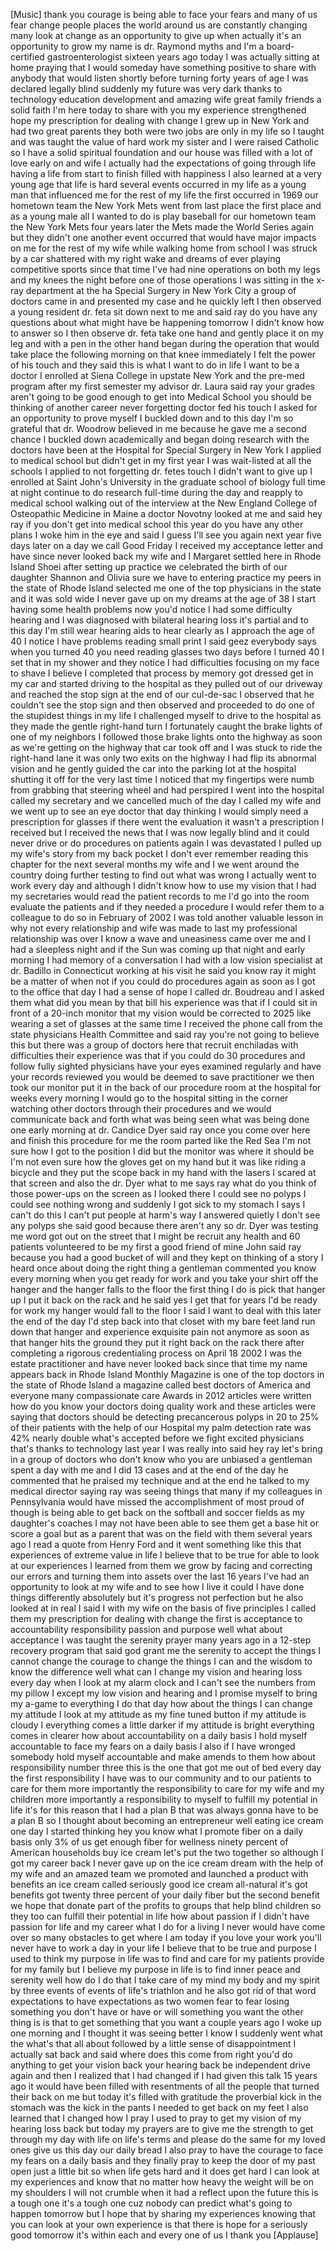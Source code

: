
[Music]
thank you
courage is being able to face your fears
and many of us fear change people places
the world around us are constantly
changing many look at change as an
opportunity to give up when actually
it&#39;s an opportunity to grow my name is
dr. Raymond myths and I&#39;m a
board-certified gastroenterologist
sixteen years ago today I was actually
sitting at home praying that I would
someday have something positive to share
with anybody that would listen
shortly before turning forty years of
age I was declared legally blind
suddenly my future was very dark thanks
to technology education development and
amazing wife great family friends a
solid faith I&#39;m here today to share with
you my experience strengthened hope my
prescription for dealing with change I
grew up in New York and had two great
parents they both were two jobs are only
in my life so I taught and was taught
the value of hard work my sister and I
were raised Catholic so I have a solid
spiritual foundation and our house was
filled with a lot of love early on and
wife I actually had the expectations of
going through life having a life from
start to finish
filled with happiness I also learned at
a very young age that life is hard
several events occurred in my life as a
young man
that influenced me for the rest of my
life the first occurred in 1969 our
hometown team the New York Mets went
from last place the first place and as a
young male all I wanted to do is play
baseball for our hometown team the New
York Mets four years later the Mets made
the World Series again but they didn&#39;t
one another event occurred that would
have major impacts on me for the rest of
my wife while walking home from school I
was struck by a car shattered with my
right wake and dreams of ever playing
competitive sports since that time I&#39;ve
had nine operations on both my legs and
my knees the night before one of those
operations I was sitting in the x-ray
department at the ha
Special Surgery in New York City a group
of doctors came in and presented my case
and he quickly left I then observed a
young resident dr. feta sit down next to
me and said ray do you have any
questions about what might have be
happening tomorrow I didn&#39;t know how to
answer so I then observe dr. feta take
one hand and gently place it on my leg
and with a pen in the other hand began
during the operation that would take
place the following morning on that knee
immediately I felt the power of his
touch and they said this is what I want
to do in life I want to be a doctor I
enrolled at Siena College in upstate New
York and the pre-med program after my
first semester my advisor dr. Laura said
ray your grades aren&#39;t going to be good
enough to get into Medical School you
should be thinking of another career
never forgetting doctor fed his touch I
asked for an opportunity to prove myself
I buckled down and to this day I&#39;m so
grateful that dr. Woodrow believed in me
because he gave me a second chance I
buckled down academically and began
doing research with the doctors have
been at the Hospital for Special Surgery
in New York I applied to medical school
but didn&#39;t get in my first year I was
wait-listed at all the schools I applied
to not forgetting dr. fetes touch I
didn&#39;t want to give up I enrolled at
Saint John&#39;s University in the graduate
school of biology full time at night
continue to do research full-time during
the day and reapply to medical school
walking out of the interview at the New
England College of Osteopathic Medicine
in Maine a doctor Novotny looked at me
and said hey ray if you don&#39;t get into
medical school this year do you have any
other plans I woke him in the eye and
said I guess I&#39;ll see you again next
year five days later on a day we call
Good Friday I received my acceptance
letter and have since never looked back
my wife and I Margaret settled here in
Rhode Island
Shoei after setting up practice we
celebrated the birth of our daughter
Shannon and Olivia sure we have to
entering practice my peers in the state
of Rhode Island selected me one of the
top physicians in the state and it was
sold wide I never gave up on my dreams
at the age of 38 I start having some
health problems now you&#39;d notice I had
some
difficulty hearing and I was diagnosed
with bilateral hearing loss it&#39;s partial
and to this day I&#39;m still wear hearing
aids to hear clearly as I approach the
age of 40 I notice I have problems
reading small print I said geez
everybody says when you turned 40 you
need reading glasses two days before I
turned 40 I set that in my shower and
they notice I had difficulties focusing
on my face to shave I believe I
completed that process by memory got
dressed get in my car and started
driving to the hospital as they pulled
out of our driveway and reached the stop
sign at the end of our cul-de-sac I
observed that he couldn&#39;t see the stop
sign and then observed and proceeded to
do one of the stupidest things in my
life I challenged myself to drive to the
hospital as they made the gentle
right-hand turn I fortunately caught the
brake lights of one of my neighbors I
followed those brake lights onto the
highway as soon as we&#39;re getting on the
highway that car took off and I was
stuck to ride the right-hand lane it was
only two exits on the highway I had flip
its abnormal vision and he gently guided
the car into the parking lot at the
hospital shutting it off for the very
last time I noticed that my fingertips
were numb from grabbing that steering
wheel and had perspired I went into the
hospital called my secretary and we
cancelled much of the day I called my
wife and we went up to see an eye doctor
that day thinking I would simply need a
prescription for glasses if there went
the evaluation it wasn&#39;t a prescription
I received but I received the news that
I was now legally blind and it could
never drive or do procedures on patients
again I was devastated I pulled up my
wife&#39;s story from my back pocket I don&#39;t
ever remember reading this chapter for
the next several months my wife and I we
went around the country doing further
testing to find out what was wrong I
actually went to work every day and
although I didn&#39;t know how to use my
vision that I had my secretaries would
read the patient records to me I&#39;d go
into the room evaluate the patients and
if they needed a procedure I would refer
them to a colleague to do so in February
of 2002 I was told another valuable
lesson in why
not every relationship and wife was made
to last
my professional relationship was over I
know a wave and uneasiness came over me
and I had a sleepless night and if the
Sun was coming up that night and early
morning I had memory of a conversation I
had with a low vision specialist at dr.
Badillo in Connecticut working at his
visit he said you know ray it might be a
matter of when not if you could do
procedures again as soon as I got to the
office that day I had a sense of hope I
called dr. Boudreau and I asked them
what did you mean by that bill his
experience was that if I could sit in
front of a 20-inch monitor that my
vision would be corrected to 2025 like
wearing a set of glasses at the same
time I received the phone call from the
state physicians Health Committee and
said ray you&#39;re not going to believe
this but there was a group of doctors
here that recruit enchiladas with
difficulties their experience was that
if you could do 30 procedures and follow
fully sighted physicians have your eyes
examined regularly and have your records
reviewed you would be deemed to save
practitioner we then took our monitor
put it in the back of our procedure room
at the hospital for weeks every morning
I would go to the hospital sitting in
the corner watching other doctors
through their procedures and we would
communicate back and forth what was
being seen what was being done one early
morning at dr. Candice Dyer said ray
once you come over here and finish this
procedure for me the room parted like
the Red Sea I&#39;m not sure how I got to
the position I did but the monitor was
where it should be I&#39;m not even sure how
the gloves get on my hand but it was
like riding a bicycle and they put the
scope back in my hand with the lasers I
scared at that screen and also the dr.
Dyer what to me says ray what do you
think of those power-ups on the screen
as I looked there I could see no polyps
I could see nothing wrong and suddenly I
got sick to my stomach I says I can&#39;t do
this I can&#39;t put people at harm&#39;s way
I answered quietly I don&#39;t see any
polyps she said good because there
aren&#39;t any
so dr. Dyer was testing me word got out
on the street that I might be recruit
any health and 60 patients volunteered
to be my first a good friend of mine
John said ray
because you had a good bucket of will
and they kept on thinking of a story I
heard once about doing the right thing a
gentleman commented you know every
morning when you get ready for work and
you take your shirt off the hanger and
the hanger falls to the floor the first
thing I do is pick that hanger up I put
it back on the rack and he said yes I
get that for years I&#39;d be ready for work
my hanger would fall to the floor I said
I want to deal with this later
the end of the day I&#39;d step back into
that closet with my bare feet land run
down that hanger and experience
exquisite pain not anymore
as soon as that hanger hits the ground
they put it right back on the rack there
after completing a rigorous
credentialing process on April 18 2002 I
was the estate practitioner and have
never looked back since that time my
name appears back in Rhode Island
Monthly Magazine is one of the top
doctors in the state of Rhode Island a
magazine called best doctors of America
and everyone many compassionate care
Awards in 2012 articles were written how
do you know your doctors doing quality
work and these articles were saying that
doctors should be detecting precancerous
polyps in 20 to 25% of their patients
with the help of our Hospital my palm
detection rate was 42% nearly double
what&#39;s accepted before we fight excited
physicians that&#39;s thanks to technology
last year I was really into said hey ray
let&#39;s bring in a group of doctors who
don&#39;t know who you are
unbiased a gentleman spent a day with me
and I did 13 cases and at the end of the
day he commented that he praised my
technique and at the end he talked to my
medical director saying ray was seeing
things that many if my colleagues in
Pennsylvania would have missed the
accomplishment of most proud of though
is being able to get back on the
softball and soccer fields as my
daughter&#39;s coaches I may not have been
able to see them get a base hit or score
a goal but as a parent that was on the
field with them several years ago I read
a quote from Henry Ford and it went
something like this that experiences of
extreme value in life I believe that to
be true for able to look at our
experiences I learned from them we grow
by facing
and correcting our errors and turning
them into assets over the last 16 years
I&#39;ve had an opportunity to look at my
wife and to see how I live it could I
have done things differently absolutely
but it&#39;s progress not perfection but he
also looked at in real I said I with my
wife on the basis of five principles I
called them my prescription for dealing
with change the first is acceptance to
accountability responsibility passion
and purpose
well what about acceptance I was taught
the serenity prayer many years ago in a
12-step recovery program that said god
grant me the serenity to accept the
things I cannot change the courage to
change the things I can and the wisdom
to know the difference well what can I
change my vision and hearing loss every
day when I look at my alarm clock and I
can&#39;t see the numbers from my pillow I
except my low vision and hearing and I
promise myself to bring my a-game to
everything I do that day how about the
things I can change my attitude I look
at my attitude as my fine tuned button
if my attitude is cloudy I everything
comes a little darker if my attitude is
bright everything comes in clearer how
about accountability on a daily basis I
hold myself accountable to face my fears
on a daily basis I also if I have
wronged somebody hold myself accountable
and make amends to them how about
responsibility number three this is the
one that got me out of bed every day the
first responsibility I have was to our
community and to our patients to care
for them more importantly the
responsibility to care for my wife and
my children more importantly a
responsibility to myself to fulfill my
potential in life it&#39;s for this reason
that I had a plan B that was always
gonna have to be a plan B so I thought
about becoming an entrepreneur well
eating ice cream one day I started
thinking hey you know what I promote
fiber on a daily basis only 3% of us get
enough fiber for wellness ninety percent
of American households buy ice cream
let&#39;s put the two together so although I
got my career back I never gave up on
the ice cream dream with the help of my
wife and an amazed
team we promoted and launched a product
with benefits an ice cream called
seriously good ice cream all-natural
it&#39;s got benefits got twenty three
percent of your daily fiber but the
second benefit we hope that donate part
of the profits to groups that help blind
children so they too can fulfill their
potential in life how about passion if I
didn&#39;t have passion for life and my
career what I do for a living I never
would have come over so many obstacles
to get where I am today if you love your
work you&#39;ll never have to work a day in
your life I believe that to be true and
purpose I used to think my purpose in
life was to find and care for my
patients
provide for my family but I believe my
purpose in life is to find inner peace
and serenity well how do I do that
I take care of my mind my body and my
spirit by three events of events of
life&#39;s triathlon and he also got rid of
that word expectations to have
expectations as two women fear to fear
losing something you don&#39;t have or have
or will something you want the other
thing is is that to get something that
you want a couple years ago I woke up
one morning and I thought it was seeing
better I know I suddenly went what the
what&#39;s that all about
followed by a little sense of
disappointment I actually sat back and
said where does this come from right
you&#39;d do anything to get your vision
back your hearing back be independent
drive again and then I realized that I
had changed if I had given this talk 15
years ago it would have been filled with
resentments of all the people that
turned their back on me but today it&#39;s
filled with gratitude the proverbial
kick in the stomach was the kick in the
pants I needed to get back on my feet I
also learned that I changed how I pray I
used to pray to get my vision of my
hearing loss back but today my prayers
are to give me the strength to get
through my day with life on life&#39;s terms
and please do the same for my loved ones
give us this day our daily bread I also
pray to have the courage to face my
fears on a daily basis and they finally
pray to keep the door of my past open
just a little bit so when life gets hard
and it does get hard I can look at my
experiences and know that no matter how
heavy the weight will be on my shoulders
I will not crumble when it had a reflect
upon the future this is a tough one it&#39;s
a tough one cuz nobody can predict
what&#39;s going to happen tomorrow but I
hope that by sharing my experiences
knowing that you can look at your own
experience is that there is hope for a
seriously good tomorrow it&#39;s within each
and every one of us I thank you
[Applause]
